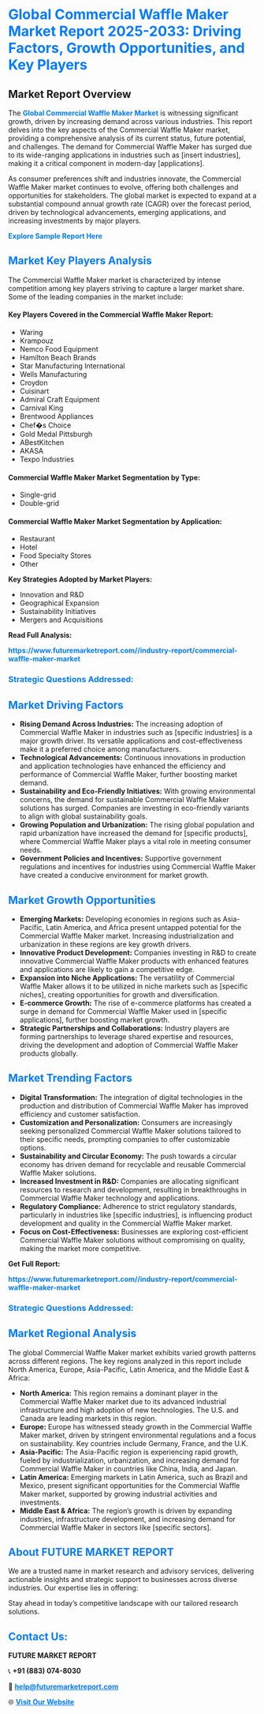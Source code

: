 <h1 style="color: #007BFF;">Global Commercial Waffle Maker Market Report 2025-2033: Driving Factors, Growth Opportunities, and Key Players</h1>

<section id="overview">
<h2>Market Report Overview</h2>
<p>The <a href="https://www.futuremarketreport.com//industry-report/commercial-waffle-maker-market" style="color: #007BFF; text-decoration: none;"><strong>Global Commercial Waffle Maker Market</strong></a> is witnessing significant growth, driven by increasing demand across various industries. This report delves into the key aspects of the Commercial Waffle Maker market, providing a comprehensive analysis of its current status, future potential, and challenges. The demand for Commercial Waffle Maker has surged due to its wide-ranging applications in industries such as [insert industries], making it a critical component in modern-day [applications].</p>
<p>As consumer preferences shift and industries innovate, the Commercial Waffle Maker market continues to evolve, offering both challenges and opportunities for stakeholders. The global market is expected to expand at a substantial compound annual growth rate (CAGR) over the forecast period, driven by technological advancements, emerging applications, and increasing investments by major players.</p>
</section>

<section id="overview">
<p><a href="https://www.futuremarketreport.com//request-sample/reportId=89178" style="color: #007BFF; text-decoration: none;"><strong>Explore Sample Report Here</strong></a></p>
</section>

<section id="key-players">
<h2 style="color: #007BFF;">Market Key Players Analysis</h2>
<p>The Commercial Waffle Maker market is characterized by intense competition among key players striving to capture a larger market share. Some of the leading companies in the market include:</p>
<h4>Key Players Covered in the Commercial Waffle Maker Report:</h4>
<ul><li>Waring</li><li>Krampouz</li><li>Nemco Food Equipment</li><li>Hamilton Beach Brands</li><li>Star Manufacturing International</li><li>Wells Manufacturing</li><li>Croydon</li><li>Cuisinart</li><li>Admiral Craft Equipment</li><li>Carnival King</li><li>Brentwood Appliances</li><li>Chef�s Choice</li><li>Gold Medal Pittsburgh</li><li>ABestKitchen</li><li>AKASA</li><li>Texpo Industries</li></ul>
<h4>Commercial Waffle Maker Market Segmentation by Type:</h4>
<ul><li>Single-grid</li><li>Double-grid</li></ul>

<h4>Commercial Waffle Maker Market Segmentation by Application:</h4>
<ul><li>Restaurant</li><li>Hotel</li><li>Food Specialty Stores</li><li>Other</li></ul>
<p><strong>Key Strategies Adopted by Market Players:</strong></p>
<ul>
<li>Innovation and R&D</li>
<li>Geographical Expansion</li>
<li>Sustainability Initiatives</li>
<li>Mergers and Acquisitions</li>
</ul>
</section>

<section>
<p><strong>Read Full Analysis: </strong></p><a href="https://www.futuremarketreport.com//industry-report/commercial-waffle-maker-market" style="color: #007BFF; text-decoration: none;"><strong>https://www.futuremarketreport.com//industry-report/commercial-waffle-maker-market</strong></a>
<h3 style="color: #007BFF;">Strategic Questions Addressed:</h3>
</section>

<section id="driving-factors">
<h2 style="color: #007BFF;">Market Driving Factors</h2>
<ul>
<li><strong>Rising Demand Across Industries:</strong> The increasing adoption of Commercial Waffle Maker in industries such as [specific industries] is a major growth driver. Its versatile applications and cost-effectiveness make it a preferred choice among manufacturers.</li>
<li><strong>Technological Advancements:</strong> Continuous innovations in production and application technologies have enhanced the efficiency and performance of Commercial Waffle Maker, further boosting market demand.</li>
<li><strong>Sustainability and Eco-Friendly Initiatives:</strong> With growing environmental concerns, the demand for sustainable Commercial Waffle Maker solutions has surged. Companies are investing in eco-friendly variants to align with global sustainability goals.</li>
<li><strong>Growing Population and Urbanization:</strong> The rising global population and rapid urbanization have increased the demand for [specific products], where Commercial Waffle Maker plays a vital role in meeting consumer needs.</li>
<li><strong>Government Policies and Incentives:</strong> Supportive government regulations and incentives for industries using Commercial Waffle Maker have created a conducive environment for market growth.</li>
</ul>
</section>

<section id="growth-opportunities">
<h2 style="color: #007BFF;">Market Growth Opportunities</h2>
<ul>
<li><strong>Emerging Markets:</strong> Developing economies in regions such as Asia-Pacific, Latin America, and Africa present untapped potential for the Commercial Waffle Maker market. Increasing industrialization and urbanization in these regions are key growth drivers.</li>
<li><strong>Innovative Product Development:</strong> Companies investing in R&D to create innovative Commercial Waffle Maker products with enhanced features and applications are likely to gain a competitive edge.</li>
<li><strong>Expansion into Niche Applications:</strong> The versatility of Commercial Waffle Maker allows it to be utilized in niche markets such as [specific niches], creating opportunities for growth and diversification.</li>
<li><strong>E-commerce Growth:</strong> The rise of e-commerce platforms has created a surge in demand for Commercial Waffle Maker used in [specific applications], further boosting market growth.</li>
<li><strong>Strategic Partnerships and Collaborations:</strong> Industry players are forming partnerships to leverage shared expertise and resources, driving the development and adoption of Commercial Waffle Maker products globally.</li>
</ul>
</section>

<section id="trending-factors">
<h2 style="color: #007BFF;">Market Trending Factors</h2>
<ul>
<li><strong>Digital Transformation:</strong> The integration of digital technologies in the production and distribution of Commercial Waffle Maker has improved efficiency and customer satisfaction.</li>
<li><strong>Customization and Personalization:</strong> Consumers are increasingly seeking personalized Commercial Waffle Maker solutions tailored to their specific needs, prompting companies to offer customizable options.</li>
<li><strong>Sustainability and Circular Economy:</strong> The push towards a circular economy has driven demand for recyclable and reusable Commercial Waffle Maker solutions.</li>
<li><strong>Increased Investment in R&D:</strong> Companies are allocating significant resources to research and development, resulting in breakthroughs in Commercial Waffle Maker technology and applications.</li>
<li><strong>Regulatory Compliance:</strong> Adherence to strict regulatory standards, particularly in industries like [specific industries], is influencing product development and quality in the Commercial Waffle Maker market.</li>
<li><strong>Focus on Cost-Effectiveness:</strong> Businesses are exploring cost-efficient Commercial Waffle Maker solutions without compromising on quality, making the market more competitive.</li>
</ul>
</section>

<section>
<p><strong>Get Full Report: </strong></p><a href="https://www.futuremarketreport.com//industry-report/commercial-waffle-maker-market" style="color: #007BFF; text-decoration: none;"><strong>https://www.futuremarketreport.com//industry-report/commercial-waffle-maker-market</strong></a>
<h3 style="color: #007BFF;">Strategic Questions Addressed:</h3>
</section>


<section id="regional-analysis">
<h2 style="color: #007BFF;">Market Regional Analysis</h2>
<p>The global Commercial Waffle Maker market exhibits varied growth patterns across different regions. The key regions analyzed in this report include North America, Europe, Asia-Pacific, Latin America, and the Middle East & Africa:</p>
<ul>
<li><strong>North America:</strong> This region remains a dominant player in the Commercial Waffle Maker market due to its advanced industrial infrastructure and high adoption of new technologies. The U.S. and Canada are leading markets in this region.</li>
<li><strong>Europe:</strong> Europe has witnessed steady growth in the Commercial Waffle Maker market, driven by stringent environmental regulations and a focus on sustainability. Key countries include Germany, France, and the U.K.</li>
<li><strong>Asia-Pacific:</strong> The Asia-Pacific region is experiencing rapid growth, fueled by industrialization, urbanization, and increasing demand for Commercial Waffle Maker in countries like China, India, and Japan.</li>
<li><strong>Latin America:</strong> Emerging markets in Latin America, such as Brazil and Mexico, present significant opportunities for the Commercial Waffle Maker market, supported by growing industrial activities and investments.</li>
<li><strong>Middle East & Africa:</strong> The region’s growth is driven by expanding industries, infrastructure development, and increasing demand for Commercial Waffle Maker in sectors like [specific sectors].</li>
</ul>
</section>

<footer>
<h2 style="color: #007BFF;">About FUTURE MARKET REPORT</h2>
<p>We are a trusted name in market research and advisory services, delivering actionable insights and strategic support to businesses across diverse industries. Our expertise lies in offering:</p>

<p>Stay ahead in today’s competitive landscape with our tailored research solutions.</p>

<h2 style="color: #007BFF;">Contact Us:</h2>
<p><strong>FUTURE MARKET REPORT</strong></p>
<p>📞 <strong>+91 (883) 074-8030</strong></p>
<p>📧 <strong><a href="mailto:help@futuremarketreport.com" style="color: #007BFF;">help@futuremarketreport.com</a></strong></p>
<p>🌐 <strong><a href="https://www.futuremarketreport.com/" style="color: #007BFF;">Visit Our Website</a></strong></p>
</footer>